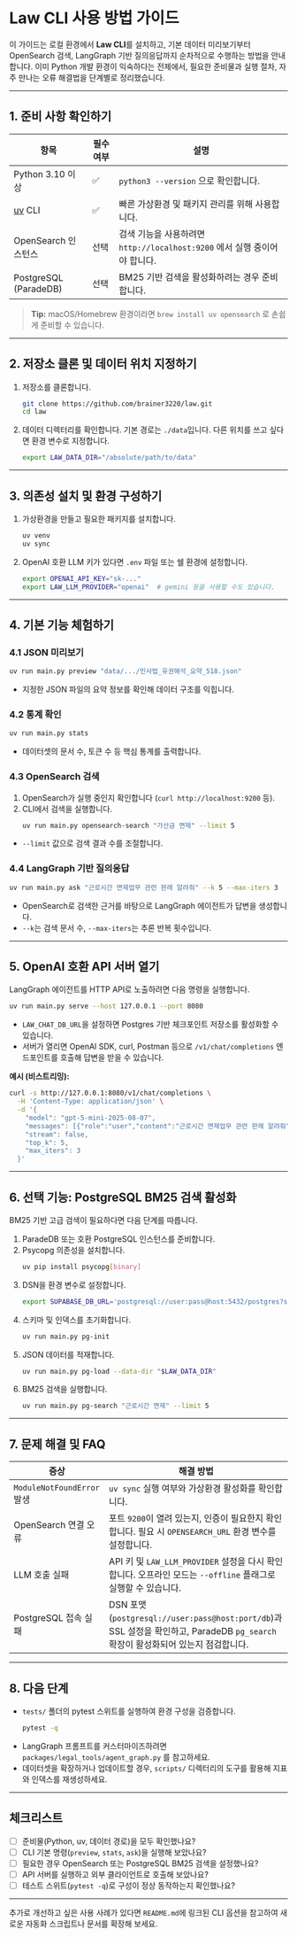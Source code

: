# Law CLI 사용 방법 가이드

이 가이드는 로컬 환경에서 **Law CLI**를 설치하고, 기본 데이터 미리보기부터 OpenSearch 검색, LangGraph 기반 질의응답까지 순차적으로 수행하는 방법을 안내합니다. 이미 Python 개발 환경이 익숙하다는 전제에서, 필요한 준비물과 실행 절차, 자주 만나는 오류 해결법을 단계별로 정리했습니다.

---

## 1. 준비 사항 확인하기

| 항목 | 필수 여부 | 설명 |
| --- | --- | --- |
| Python 3.10 이상 | ✅ | `python3 --version` 으로 확인합니다. |
| [uv](https://docs.astral.sh/uv/) CLI | ✅ | 빠른 가상환경 및 패키지 관리를 위해 사용합니다. |
| OpenSearch 인스턴스 | 선택 | 검색 기능을 사용하려면 `http://localhost:9200` 에서 실행 중이어야 합니다. |
| PostgreSQL (ParadeDB) | 선택 | BM25 기반 검색을 활성화하려는 경우 준비합니다. |

> **Tip:** macOS/Homebrew 환경이라면 `brew install uv opensearch` 로 손쉽게 준비할 수 있습니다.

---

## 2. 저장소 클론 및 데이터 위치 지정하기

1. 저장소를 클론합니다.
   ```bash
   git clone https://github.com/brainer3220/law.git
   cd law
   ```
2. 데이터 디렉터리를 확인합니다. 기본 경로는 `./data`입니다. 다른 위치를 쓰고 싶다면 환경 변수로 지정합니다.
   ```bash
   export LAW_DATA_DIR="/absolute/path/to/data"
   ```

---

## 3. 의존성 설치 및 환경 구성하기

1. 가상환경을 만들고 필요한 패키지를 설치합니다.
   ```bash
   uv venv
   uv sync
   ```
2. OpenAI 호환 LLM 키가 있다면 `.env` 파일 또는 쉘 환경에 설정합니다.
   ```bash
   export OPENAI_API_KEY="sk-..."
   export LAW_LLM_PROVIDER="openai"  # gemini 등을 사용할 수도 있습니다.
   ```

---

## 4. 기본 기능 체험하기

### 4.1 JSON 미리보기
```bash
uv run main.py preview "data/.../민사법_유권해석_요약_518.json"
```
- 지정한 JSON 파일의 요약 정보를 확인해 데이터 구조를 익힙니다.

### 4.2 통계 확인
```bash
uv run main.py stats
```
- 데이터셋의 문서 수, 토큰 수 등 핵심 통계를 출력합니다.

### 4.3 OpenSearch 검색
1. OpenSearch가 실행 중인지 확인합니다 (`curl http://localhost:9200` 등).
2. CLI에서 검색을 실행합니다.
   ```bash
   uv run main.py opensearch-search "가산금 면제" --limit 5
   ```
- `--limit` 값으로 검색 결과 수를 조절합니다.

### 4.4 LangGraph 기반 질의응답
```bash
uv run main.py ask "근로시간 면제업무 관련 판례 알려줘" --k 5 --max-iters 3
```
- OpenSearch로 검색한 근거를 바탕으로 LangGraph 에이전트가 답변을 생성합니다.
- `--k`는 검색 문서 수, `--max-iters`는 추론 반복 횟수입니다.

---

## 5. OpenAI 호환 API 서버 열기

LangGraph 에이전트를 HTTP API로 노출하려면 다음 명령을 실행합니다.
```bash
uv run main.py serve --host 127.0.0.1 --port 8080
```
- `LAW_CHAT_DB_URL`을 설정하면 Postgres 기반 체크포인트 저장소를 활성화할 수 있습니다.
- 서버가 열리면 OpenAI SDK, curl, Postman 등으로 `/v1/chat/completions` 엔드포인트를 호출해 답변을 받을 수 있습니다.

**예시 (비스트리밍):**
```bash
curl -s http://127.0.0.1:8080/v1/chat/completions \
  -H 'Content-Type: application/json' \
  -d '{
    "model": "gpt-5-mini-2025-08-07",
    "messages": [{"role":"user","content":"근로시간 면제업무 관련 판례 알려줘"}],
    "stream": false,
    "top_k": 5,
    "max_iters": 3
  }'
```

---

## 6. 선택 기능: PostgreSQL BM25 검색 활성화

BM25 기반 고급 검색이 필요하다면 다음 단계를 따릅니다.

1. ParadeDB 또는 호환 PostgreSQL 인스턴스를 준비합니다.
2. Psycopg 의존성을 설치합니다.
   ```bash
   uv pip install psycopg[binary]
   ```
3. DSN을 환경 변수로 설정합니다.
   ```bash
   export SUPABASE_DB_URL='postgresql://user:pass@host:5432/postgres?sslmode=disable'
   ```
4. 스키마 및 인덱스를 초기화합니다.
   ```bash
   uv run main.py pg-init
   ```
5. JSON 데이터를 적재합니다.
   ```bash
   uv run main.py pg-load --data-dir "$LAW_DATA_DIR"
   ```
6. BM25 검색을 실행합니다.
   ```bash
   uv run main.py pg-search "근로시간 면제" --limit 5
   ```

---

## 7. 문제 해결 및 FAQ

| 증상 | 해결 방법 |
| --- | --- |
| `ModuleNotFoundError` 발생 | `uv sync` 실행 여부와 가상환경 활성화를 확인합니다. |
| OpenSearch 연결 오류 | 포트 `9200`이 열려 있는지, 인증이 필요한지 확인합니다. 필요 시 `OPENSEARCH_URL` 환경 변수를 설정합니다. |
| LLM 호출 실패 | API 키 및 `LAW_LLM_PROVIDER` 설정을 다시 확인합니다. 오프라인 모드는 `--offline` 플래그로 실행할 수 있습니다. |
| PostgreSQL 접속 실패 | DSN 포맷(`postgresql://user:pass@host:port/db`)과 SSL 설정을 확인하고, ParadeDB `pg_search` 확장이 활성화되어 있는지 점검합니다. |

---

## 8. 다음 단계

- `tests/` 폴더의 pytest 스위트를 실행하여 환경 구성을 검증합니다.
  ```bash
  pytest -q
  ```
- LangGraph 프롬프트를 커스터마이즈하려면 `packages/legal_tools/agent_graph.py` 를 참고하세요.
- 데이터셋을 확장하거나 업데이트할 경우, `scripts/` 디렉터리의 도구를 활용해 지표와 인덱스를 재생성하세요.

---

## 체크리스트

- [ ] 준비물(Python, uv, 데이터 경로)을 모두 확인했나요?
- [ ] CLI 기본 명령(`preview`, `stats`, `ask`)을 실행해 보았나요?
- [ ] 필요한 경우 OpenSearch 또는 PostgreSQL BM25 검색을 설정했나요?
- [ ] API 서버를 실행하고 외부 클라이언트로 호출해 보았나요?
- [ ] 테스트 스위트(`pytest -q`)로 구성이 정상 동작하는지 확인했나요?

---

추가로 개선하고 싶은 사용 사례가 있다면 `README.md`에 링크된 CLI 옵션을 참고하여 새로운 자동화 스크립트나 문서를 확장해 보세요.
